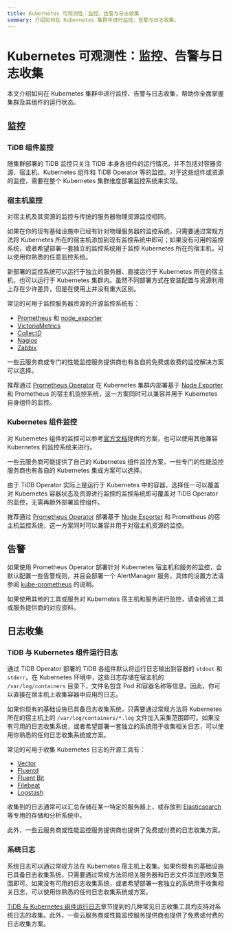 ```yaml
---
title: Kubernetes 可观测性：监控、告警与日志收集
summary: 介绍如何在 Kubernetes 集群中进行监控、告警与日志收集。
---
```


# Kubernetes 可观测性：监控、告警与日志收集

本文介绍如何在 Kubernetes 集群中进行监控、告警与日志收集，帮助你全面掌握集群及其组件的运行状态。

## 监控

### TiDB 组件监控

随集群部署的 TiDB 监控只关注 TiDB 本身各组件的运行情况，并不包括对容器资源、宿主机、Kubernetes 组件和 TiDB Operator 等的监控。对于这些组件或资源的监控，需要在整个 Kubernetes 集群维度部署监控系统来实现。

### 宿主机监控

对宿主机及其资源的监控与传统的服务器物理资源监控相同。

如果在你的现有基础设施中已经有针对物理服务器的监控系统，只需要通过常规方法将 Kubernetes 所在的宿主机添加到现有监控系统中即可；如果没有可用的监控系统，或者希望部署一套独立的监控系统用于监控 Kubernetes 所在的宿主机，可以使用你熟悉的任意监控系统。

新部署的监控系统可以运行于独立的服务器、直接运行于 Kubernetes 所在的宿主机，也可以运行于 Kubernetes 集群内。虽然不同部署方式在安装配置与资源利用上存在少许差异，但是在使用上并没有重大区别。

常见的可用于监控服务器资源的开源监控系统有：

- [Prometheus](https://prometheus.io/) 和 [node_exporter](https://github.com/prometheus/node_exporter)
- [VictoriaMetrics](https://victoriametrics.com/)
- [CollectD](https://collectd.org/)
- [Nagios](https://www.nagios.org/)
- [Zabbix](https://www.zabbix.com/)

一些云服务商或专门的性能监控服务提供商也有各自的免费或收费的监控解决方案可以选择。

推荐通过 [Prometheus Operator](https://github.com/prometheus-operator/prometheus-operator) 在 Kubernetes 集群内部署基于 [Node Exporter](https://github.com/prometheus/node_exporter) 和 Prometheus 的宿主机监控系统，这一方案同时可以兼容并用于 Kubernetes 自身组件的监控。

### Kubernetes 组件监控

对 Kubernetes 组件的监控可以参考[官方文档](https://kubernetes.io/zh-cn/docs/tasks/debug/debug-cluster/resource-usage-monitoring/)提供的方案，也可以使用其他兼容 Kubernetes 的监控系统来进行。

一些云服务商可能提供了自己的 Kubernetes 组件监控方案，一些专门的性能监控服务商也有各自的 Kubernetes 集成方案可以选择。

由于 TiDB Operator 实际上是运行于 Kubernetes 中的容器，选择任一可以覆盖对 Kubernetes 容器状态及资源进行监控的监控系统即可覆盖对 TiDB Operator 的监控，无需再额外部署监控组件。

推荐通过 [Prometheus Operator](https://github.com/prometheus-operator/prometheus-operator) 部署基于 [Node Exporter](https://github.com/prometheus/node_exporter) 和 Prometheus 的宿主机监控系统，这一方案同时可以兼容并用于对宿主机资源的监控。

## 告警

如果使用 Prometheus Operator 部署针对 Kubernetes 宿主机和服务的监控，会默认配置一些告警规则，并且会部署一个 AlertManager 服务，具体的设置方法请参阅 [kube-prometheus](https://github.com/prometheus-operator/kube-prometheus) 的说明。

如果使用其他的工具或服务对 Kubernetes 宿主机和服务进行监控，请查阅该工具或服务提供商的对应资料。

## 日志收集

### TiDB 与 Kubernetes 组件运行日志

通过 TiDB Operator 部署的 TiDB 各组件默认将运行日志输出到容器的 `stdout` 和 `stderr`。在 Kubernetes 环境中，这些日志存储在宿主机的 `/var/log/containers` 目录下，文件名包含 Pod 和容器名称等信息。因此，你可以直接在宿主机上收集容器中应用的日志。

如果你现有的基础设施已具备日志收集系统，只需要通过常规方法将 Kubernetes 所在的宿主机上的 `/var/log/containers/*.log` 文件加入采集范围即可。如果没有可用的日志收集系统，或者希望部署一套独立的系统用于收集相关日志，可以使用你熟悉的任何日志收集系统或方案。

常见的可用于收集 Kubernetes 日志的开源工具有：

- [Vector](https://vector.dev/)
- [Fluentd](https://www.fluentd.org/)
- [Fluent Bit](https://fluentbit.io/)
- [Filebeat](https://www.elastic.co/products/beats/filebeat)
- [Logstash](https://www.elastic.co/logstash/)

收集到的日志通常可以汇总存储在某一特定的服务器上，或存放到 [Elasticsearch](https://www.elastic.co/elasticsearch/) 等专用的存储和分析系统中。

此外，一些云服务商或性能监控服务提供商也提供了免费或付费的日志收集方案。

### 系统日志

系统日志可以通过常规方法在 Kubernetes 宿主机上收集。如果你现有的基础设施已具备日志收集系统，只需要通过常规方法将相关服务器和日志文件添加到收集范围即可。如果没有可用的日志收集系统，或者希望部署一套独立的系统用于收集相关日志，可以使用你熟悉的任何日志收集系统或方案。

[TiDB 与 Kubernetes 组件运行日志](#tidb-与-kubernetes-组件运行日志)章节提到的几种常见日志收集工具均支持对系统日志的收集。此外，一些云服务商或性能监控服务提供商也提供了免费或付费的日志收集方案。
